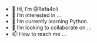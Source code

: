 - 👋 Hi, I’m @Rafa4oli
- 👀 I’m interested in ...
- 🌱 I’m currently learning Python.
- 💞️ I’m looking to collaborate on ...
- 📫 How to reach me ...

<!---
Rafa4oli/Rafa4oli is a ✨ special ✨ repository because its `README.md` (this file) appears on your GitHub profile.
You can click the Preview link to take a look at your changes.
--->
